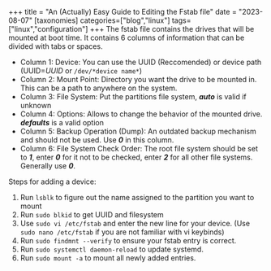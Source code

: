+++
title = "An (Actually) Easy Guide to Editing the Fstab file"
date = "2023-08-07"
[taxonomies]
categories=["blog","linux"]
tags=["linux","configuration"]
+++
The fstab file contains the drives that will be mounted at boot time.
It contains 6 columns of information that can be divided with tabs or spaces.
- Column 1: Device: You can use the UUID (Reccomended) or device path (UUID=*UUID* or `/dev/*device name*`)
- Column 2: Mount Point: Directory you want the drive to be mounted in. This can be a path to anywhere on the system.
- Column 3: File System: Put the partitions file system, ***auto*** is valid if unknown
- Column 4: Options: Allows to change the behavior of the mounted drive. ***defaults*** is a valid option
- Column 5: Backup Operation (Dump): An outdated backup mechanism and should not be used. Use ***0*** in this column.
- Column 6: File System Check Order: The root file system should be set to ***1***, enter ***0*** for it not to be checked, enter ***2*** for all other file systems. Generally use ***0***.

Steps for adding a device:
1. Run ```lsblk``` to figure out the name assigned to the partition you want to mount
2. Run ```sudo blkid``` to get UUID and filesystem
3. Use ```sudo vi /etc/fstab``` and enter the new line for your device. (Use `sudo nano /etc/fstab` if you are not familiar with vi keybinds)
4. Run ```sudo findmnt --verify``` to ensure your fstab entry is correct.
5. Run ```sudo systemctl daemon-reload``` to update systemd.
6. Run ```sudo mount -a``` to mount all newly added entries.
